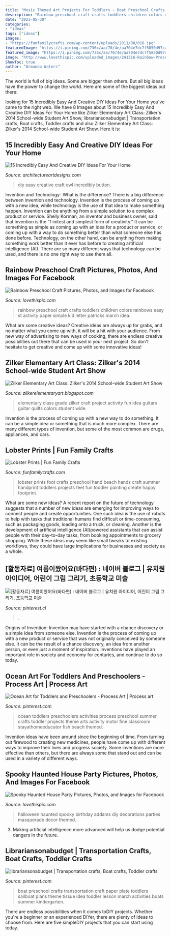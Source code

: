 ```yaml
---
title: "Music Themed Art Projects For Toddlers ~ Boat Preschool Crafts Transportation Craft Paper Plate Toddlers Sailboat Plans Theme Tissue Idea Toddler Lesson March Activities Boats Summer Kindergarten"
description: "Rainbow preschool craft crafts toddlers children colors rainbows easy st activity paper simple kid letter patricks march idea"
date: "2023-05-30"
categories:
- "ideas"
tags: ["ideas"]
images:
- "https://funfamilycrafts.com/wp-content/uploads/2011/08/016.jpg"
featuredImage: "https://i.pinimg.com/736x/aa/70/4e/aa704e7dc7f5850d97ca3eaf2105624a--messy-art-ocean-unit.jpg"
featured_image: "https://i.pinimg.com/736x/aa/70/4e/aa704e7dc7f5850d97ca3eaf2105624a--messy-art-ocean-unit.jpg"
image: "http://www.lovethispic.com/uploaded_images/241316-Rainbow-Preschool-Craft.jpg"
ShowToc: true
author: "Armando Waters"
---
```



The world is full of big ideas. Some are bigger than others. But all big ideas have the power to change the world. Here are some of the biggest ideas out there:

	

		
looking for 15 Incredibly Easy And Creative DIY Ideas For Your Home you've came to the right web. We have 8 Images about 15 Incredibly Easy And Creative DIY Ideas For Your Home like Zilker Elementary Art Class: Zilker&#039;s 2014 School-wide Student Art Show, librariansonabudget | Transportation crafts, Boat crafts, Toddler crafts and also Zilker Elementary Art Class: Zilker&#039;s 2014 School-wide Student Art Show. Here it is:
		
    
## 15 Incredibly Easy And Creative DIY Ideas For Your Home

<img loading=lazy src="https://www.architectureartdesigns.com/wp-content/uploads/2017/01/15-Incredibly-Easy-And-Creative-DIY-Ideas-For-Your-Home-9.jpg" onerror="this.onerror=null;this.src='https://tse3.mm.bing.net/th?id=OIP.g8s5w1AeovSygexchRDLXgHaK0&amp;pid=15.1';" alt="15 Incredibly Easy And Creative DIY Ideas For Your Home">

_Source: architectureartdesigns.com_

>diy easy creative craft owl incredibly button. 

	

Invention and Technology- What is the difference?
There is a big difference between invention and technology. Invention is the process of coming up with a new idea, while technology is the use of that idea to make something happen. Invention can be anything from a simple solution to a complex product or service. Shelly Korman, an inventor and business owner, said that invention is the “f initest and simplest form of creativity.” It can be something as simple as coming up with an idea for a product or service, or coming up with a way to do something better than what someone else has done before. Technology, on the other hand, can be anything from making something work better than it ever has before to creating artificial intelligence (AI). There are so many different ways that technology can be used, and there is no one right way to use them all.

    
## Rainbow Preschool Craft Pictures, Photos, And Images For Facebook

<img loading=lazy src="http://www.lovethispic.com/uploaded_images/241316-Rainbow-Preschool-Craft.jpg" onerror="this.onerror=null;this.src='https://tse2.mm.bing.net/th?id=OIP.eoTexR7JhChum1iaBhOGTgHaLG&amp;pid=15.1';" alt="Rainbow Preschool Craft Pictures, Photos, and Images for Facebook">

_Source: lovethispic.com_

>rainbow preschool craft crafts toddlers children colors rainbows easy st activity paper simple kid letter patricks march idea. 

	

What are some creative ideas?
Creative ideas are always up for grabs, and no matter what you come up with, it will be a hit with your audience. From new way of advertising to new ways of cooking, there are endless creative possibilities out there that can be used in your next project. So don't hesitate to get creative and come up with some innovative ideas!

    
## Zilker Elementary Art Class: Zilker&#039;s 2014 School-wide Student Art Show

<img loading=lazy src="http://1.bp.blogspot.com/-XEKfjBZstJM/U2TzH8k-T-I/AAAAAAAADAc/qybR8acAaU8/s1600/IMG_3893.jpg" onerror="this.onerror=null;this.src='https://tse1.mm.bing.net/th?id=OIP._WMzM5zEn9uwHoXvDaP5_wHaJ4&amp;pid=15.1';" alt="Zilker Elementary Art Class: Zilker&#039;s 2014 School-wide Student Art Show">

_Source: zilkerelementaryart.blogspot.com_

>elementary class grade zilker craft project activity fun idea guitars guitar quilts colors student wide. 

	

Invention is the process of coming up with a new way to do something. It can be a simple idea or something that is much more complex. There are many different types of invention, but some of the most common are drugs, appliances, and cars.

    
## Lobster Prints | Fun Family Crafts

<img loading=lazy src="https://funfamilycrafts.com/wp-content/uploads/2011/08/016.jpg" onerror="this.onerror=null;this.src='https://tse3.mm.bing.net/th?id=OIP.-ay8UIxOkTd8G43ECDa0bAHaJ4&amp;pid=15.1';" alt="Lobster Prints | Fun Family Crafts">

_Source: funfamilycrafts.com_

>lobster prints foot crafts preschool hand beach hands craft summer handprint toddlers projects feet fun toddler painting create happy footprint. 

	

What are some new ideas?
A recent report on the future of technology suggests that a number of new ideas are emerging for improving ways to connect people and create opportunities. One such idea is the use of robots to help with tasks that traditional humans find difficult or time-consuming, such as packaging goods, loading onto a truck, or cleaning. Another is the development of artificial intelligence (AI)powered assistants that can assist people with their day-to-day tasks, from booking appointments to grocery shopping. While these ideas may seem like small tweaks to existing workflows, they could have large implications for businesses and society as a whole.

    
## [활동자료] 여름이왔어요(바다편) : 네이버 블로그 | 유치원 아이디어, 어린이 그림 그리기, 초등학교 미술

<img loading=lazy src="https://i.pinimg.com/736x/6c/8c/58/6c8c5815f69f75f7dac3b34165fdb041.jpg" onerror="this.onerror=null;this.src='https://tse4.mm.bing.net/th?id=OIP.lt2u5wd4fXnQXmomU3ul8gHaJ4&amp;pid=15.1';" alt="[활동자료] 여름이왔어요(바다편) : 네이버 블로그 | 유치원 아이디어, 어린이 그림 그리기, 초등학교 미술">

_Source: pinterest.cl_

>. 

	

Origins of Invention: Invention may have started with a chance discovery or a simple idea from someone else.
Invention is the process of coming up with a new product or service that was not originally conceived by someone else. It can be the result of a chance discovery, an idea from another person, or even just a moment of inspiration. Inventions have played an important role in society and economy for centuries, and continue to do so today.

    
## Ocean Art For Toddlers And Preschoolers - Process Art | Process Art

<img loading=lazy src="https://i.pinimg.com/736x/aa/70/4e/aa704e7dc7f5850d97ca3eaf2105624a--messy-art-ocean-unit.jpg" onerror="this.onerror=null;this.src='https://tse4.mm.bing.net/th?id=OIP.EY32Uk-A0YCcWWCA_op66AHaKi&amp;pid=15.1';" alt="Ocean Art for Toddlers and Preschoolers - Process Art | Process art">

_Source: pinterest.com_

>ocean toddlers preschoolers activities process preschool summer crafts toddler projects theme arts activity motor fine classroom stayathomeeducator fish beach themed. 

	

Invention ideas have been around since the beginning of time. From turning out firewood to creating new medicines, people have come up with different ways to improve their lives and progress society. Some inventions are more effective than others, but there are always some that stand out and can be used in a variety of different ways.

    
## Spooky Haunted House Party Pictures, Photos, And Images For Facebook

<img loading=lazy src="http://www.lovethispic.com/uploaded_images/42799-Spooky-Haunted-House-Party.jpg" onerror="this.onerror=null;this.src='https://tse2.mm.bing.net/th?id=OIP.SzWkNFBTz9xvmhsQqqb48QHaKq&amp;pid=15.1';" alt="Spooky Haunted House Party Pictures, Photos, and Images for Facebook">

_Source: lovethispic.com_

>halloween haunted spooky birthday addams diy decorations parties masquerade decor themed. 

	

3. Making artificial intelligence more advanced will help us dodge potential dangers in the future.

    
## Librariansonabudget | Transportation Crafts, Boat Crafts, Toddler Crafts

<img loading=lazy src="https://i.pinimg.com/originals/28/89/98/288998f57cfa663dc9d4686469270d7f.jpg" onerror="this.onerror=null;this.src='https://tse1.mm.bing.net/th?id=OIP.nnCy4fzFdgKZf3SpFD1y2gHaJ4&amp;pid=15.1';" alt="librariansonabudget | Transportation crafts, Boat crafts, Toddler crafts">

_Source: pinterest.com_

>boat preschool crafts transportation craft paper plate toddlers sailboat plans theme tissue idea toddler lesson march activities boats summer kindergarten. 

	

There are endless possibilities when it comes toDIY projects. Whether you're a beginner or an experienced DIYer, there are plenty of ideas to choose from. Here are five simpleDIY projects that you can start using today.

